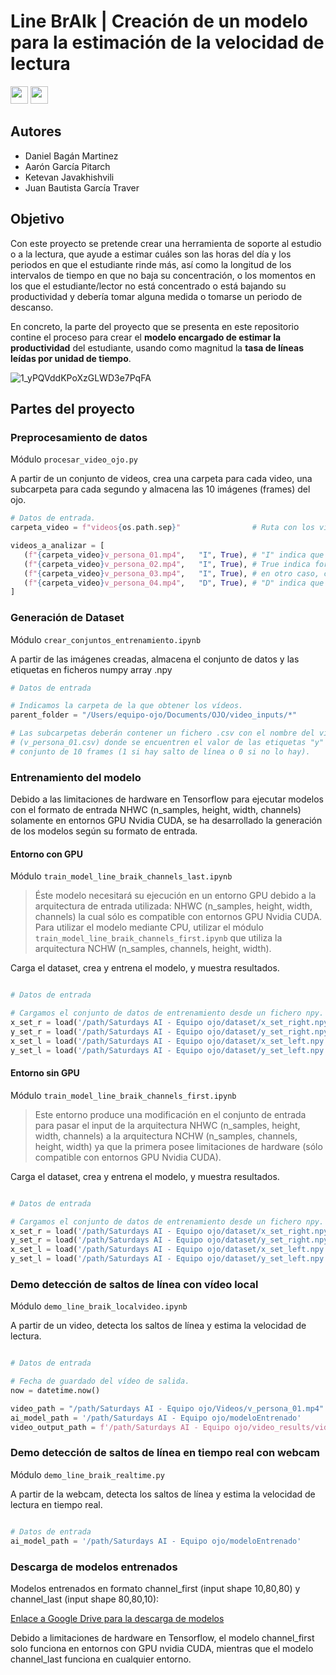 # Line BrAIk | Creación de un modelo para la estimación de la velocidad de lectura

<img height="28px" src="http://ForTheBadge.com/images/badges/built-with-love.svg"> <a href="https://medium.com/@danibagan13/creaci%C3%B3n-de-un-modelo-para-la-estimaci%C3%B3n-de-la-velocidad-de-lectura-19e456eff73a"><img height="28px" src="https://img.shields.io/badge/Medium-12100E?style=for-the-badge&logo=medium&logoColor=white"></a>

## Autores
* Daniel Bagán Martinez
* Aarón García Pitarch
* Ketevan Javakhishvili
* Juan Bautista García Traver

## Objetivo

Con este proyecto se pretende crear una herramienta de soporte al estudio o a la lectura, que ayude a estimar cuáles son las horas del día y los periodos en que el estudiante rinde más, así como la longitud de los intervalos de tiempo en que no baja su concentración, o los momentos en los que el estudiante/lector no está concentrado o está bajando su productividad y debería tomar alguna medida o tomarse un periodo de descanso.

En concreto, la parte del proyecto que se presenta en este repositorio contine el proceso para crear el **modelo encargado de estimar la productividad** del estudiante, usando como magnitud la **tasa de líneas leídas por unidad de tiempo**.

![1_yPQVddKPoXzGLWD3e7PqFA](https://user-images.githubusercontent.com/25453699/154657495-a4b3e848-bea8-4d7a-92a2-f7fb540823ea.gif)

## Partes del proyecto

### Preprocesamiento de datos

Módulo `procesar_video_ojo.py`

A partir de un conjunto de videos, crea una carpeta para cada video, una subcarpeta para cada segundo y almacena las 10 imágenes (frames) del ojo.

```python
# Datos de entrada.
carpeta_video = f"videos{os.path.sep}"                # Ruta con los vídeos a procesar

videos_a_analizar = [
   (f"{carpeta_video}v_persona_01.mp4",   "I", True), # "I" indica que debe procesar el ojo izquierdo.
   (f"{carpeta_video}v_persona_02.mp4",   "I", True), # True indica forzar a que siempre se detecten dos ojos,
   (f"{carpeta_video}v_persona_03.mp4",   "I", True), # en otro caso, cogerá el ojo del frame anterior.
   (f"{carpeta_video}v_persona_04.mp4",   "D", True), # "D" indica que debe procesar el ojo derecho.
]
```

### Generación de Dataset

Módulo `crear_conjuntos_entrenamiento.ipynb`

A partir de las imágenes creadas, almacena el conjunto de datos y las etiquetas en ficheros numpy array .npy

```python
# Datos de entrada

# Indicamos la carpeta de la que obtener los vídeos.
parent_folder = "/Users/equipo-ojo/Documents/OJO/video_inputs/*"

# Las subcarpetas deberán contener un fichero .csv con el nombre del vídeo
# (v_persona_01.csv) donde se encuentren el valor de las etiquetas "y" para cada
# conjunto de 10 frames (1 si hay salto de línea o 0 si no lo hay).

```

### Entrenamiento del modelo

Debido a las limitaciones de hardware en Tensorflow para ejecutar modelos con el formato de entrada NHWC (n_samples, height, width, channels) solamente en entornos GPU Nvidia CUDA, se ha desarrollado la generación de los modelos según su formato de entrada.

#### Entorno con GPU

Módulo `train_model_line_braik_channels_last.ipynb`

> Éste modelo necesitará su ejecución en un entorno GPU debido a la arquitectura de entrada utilizada: 
> NHWC (n_samples, height, width, channels) la cual sólo es compatible con entornos GPU Nvidia CUDA.
> Para utilizar el modelo mediante CPU, utilizar el módulo `train_model_line_braik_channels_first.ipynb`
> que utiliza la arquitectura NCHW (n_samples, channels, height, width).

Carga el dataset, crea y entrena el modelo, y muestra resultados.

```python

# Datos de entrada

# Cargamos el conjunto de datos de entrenamiento desde un fichero npy.
x_set_r = load('/path/Saturdays AI - Equipo ojo/dataset/x_set_right.npy') # Dataset del ojo derecho.
y_set_r = load('/path/Saturdays AI - Equipo ojo/dataset/y_set_right.npy') # Etiquetas del ojo derecho.
x_set_l = load('/path/Saturdays AI - Equipo ojo/dataset/x_set_left.npy')  # Dataset del ojo izquierdo.
y_set_l = load('/path/Saturdays AI - Equipo ojo/dataset/y_set_left.npy')  # Etiquetas del ojo izquierdo.

```

#### Entorno sin GPU

Módulo `train_model_line_braik_channels_first.ipynb`

> Este entorno produce una modificación en el conjunto de entrada
> para pasar el input de la arquitectura NHWC (n_samples, height, width, channels)
> a la arquitectura NCHW (n_samples, channels, height, width)
> ya que la primera posee limitaciones de hardware (sólo compatible con entornos GPU Nvidia CUDA).

Carga el dataset, crea y entrena el modelo, y muestra resultados.

```python

# Datos de entrada

# Cargamos el conjunto de datos de entrenamiento desde un fichero npy.
x_set_r = load('/path/Saturdays AI - Equipo ojo/dataset/x_set_right.npy') # Dataset del ojo derecho.
y_set_r = load('/path/Saturdays AI - Equipo ojo/dataset/y_set_right.npy') # Etiquetas del ojo derecho.
x_set_l = load('/path/Saturdays AI - Equipo ojo/dataset/x_set_left.npy')  # Dataset del ojo izquierdo.
y_set_l = load('/path/Saturdays AI - Equipo ojo/dataset/y_set_left.npy')  # Etiquetas del ojo izquierdo.

```

### Demo detección de saltos de línea con vídeo local

Módulo `demo_line_braik_localvideo.ipynb`

A partir de un video, detecta los saltos de línea y estima la velocidad de lectura.

```python

# Datos de entrada

# Fecha de guardado del vídeo de salida.
now = datetime.now()

video_path = "/path/Saturdays AI - Equipo ojo/Videos/v_persona_01.mp4"  # Ruta al vídeo a procesar.
ai_model_path = '/path/Saturdays AI - Equipo ojo/modeloEntrenado'       # Ruta al modelo entrenado.
video_output_path = f'/path/Saturdays AI - Equipo ojo/video_results/video_output-{now.strftime("%d-%m-%Y_%H-%M-%S")}.mp4'

```

### Demo detección de saltos de línea en tiempo real con webcam

Módulo `demo_line_braik_realtime.py`

A partir de la webcam, detecta los saltos de línea y estima la velocidad de lectura en tiempo real.

```python

# Datos de entrada
ai_model_path = '/path/Saturdays AI - Equipo ojo/modeloEntrenado'       # Ruta al modelo entrenado.

```

### Descarga de modelos entrenados

Modelos entrenados en formato channel_first (input shape 10,80,80) y channel_last (input shape 80,80,10):

[Enlace a Google Drive para la descarga de modelos](https://drive.google.com/drive/folders/1P7QrJeB2OshOMQR-j8c7Xke0S11CuLtb?usp=sharing)

Debido a limitaciones de hardware en Tensorflow, el modelo channel_first solo funciona en entornos con GPU nvidia CUDA, mientras que el modelo channel_last funciona en cualquier entorno.
